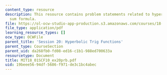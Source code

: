 ```yaml
---
content_type: resource
description: This resource contains problem statements related to hyperbolic angle
  sum formula.
file: https://ol-ocw-studio-app-production.s3.amazonaws.com/courses/18-01sc-single-variable-calculus-fall-2010/19beee5694df5686f971de3c1bc4abec_MIT18_01SCF10_ex20prb.pdf
file_type: application/pdf
learning_resource_types: []
ocw_type: OCWFile
parent_title: 'Session 20: Hyperbolic Trig Functions'
parent_type: CourseSection
parent_uid: da268fb0-fd08-ed16-c1b1-988ed700633a
resourcetype: Document
title: MIT18_01SCF10_ex20prb.pdf
uid: 19beee56-94df-5686-f971-de3c1bc4abec
---
```

